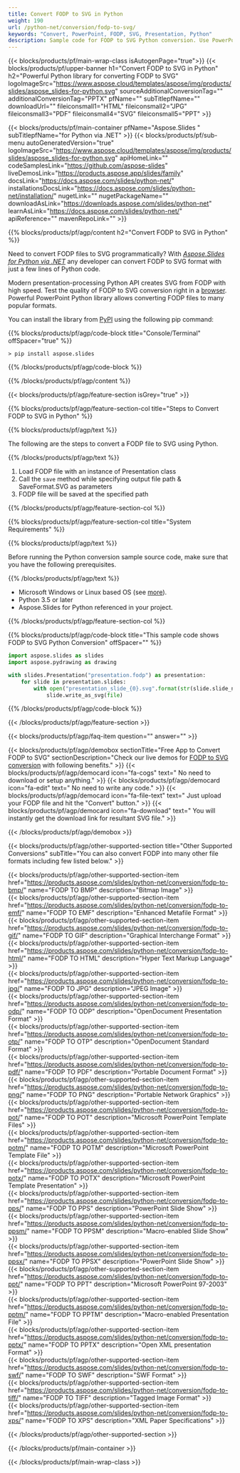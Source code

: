 ```yaml
---
title: Convert FODP to SVG in Python 
weight: 190
url: /python-net/conversion/fodp-to-svg/ 
keywords: "Convert, PowerPoint, FODP, SVG, Presentation, Python"
description: Sample code for FODP to SVG Python conversion. Use PowerPoint Python API for batch conversion FODP files to SVG files.
---
```


{{< blocks/products/pf/main-wrap-class isAutogenPage="true">}}
{{< blocks/products/pf/upper-banner h1="Convert FODP to SVG in Python" h2="Powerful Python library for converting FODP to SVG" logoImageSrc="https://www.aspose.cloud/templates/aspose/img/products/slides/aspose_slides-for-python.svg" sourceAdditionalConversionTag="" additionalConversionTag="PPTX" pfName="" subTitlepfName="" downloadUrl="" fileiconsmall1="HTML" fileiconsmall2="JPG" fileiconsmall3="PDF" fileiconsmall4="SVG" fileiconsmall5="PPT" >}}

{{< blocks/products/pf/main-container pfName="Aspose.Slides " subTitlepfName="for Python via .NET" >}}
{{< blocks/products/pf/sub-menu autoGeneratedVersion="true" logoImageSrc="https://www.aspose.cloud/templates/aspose/img/products/slides/aspose_slides-for-python.svg" apiHomeLink="" codeSamplesLink="https://github.com/aspose-slides" liveDemosLink="https://products.aspose.app/slides/family" docsLink="https://docs.aspose.com/slides/python-net/" installationsDocsLink="https://docs.aspose.com/slides/python-net/installation/" nugetLink="" nugetPackageName="" downloadAsLink="https://downloads.aspose.com/slides/python-net" learnAsLink="https://docs.aspose.com/slides/python-net/" apiReference="" mavenRepoLink="" >}}

{{% blocks/products/pf/agp/content h2="Convert FODP to SVG in Python" %}}

Need to convert FODP files to SVG programmatically? With [*Aspose.Slides for Python via .NET*](https://products.aspose.com/slides/python-net/) any developer can convert FODP to SVG format with just a few lines of Python code.

Modern presentation-processing Python API creates SVG from FODP with high speed. Test the quality of FODP to SVG conversion right in a [browser](https://products.aspose.app/slides/conversion). Powerful PowerPoint Python library allows converting FODP files to many popular formats.

You can install the library from [PyPI](https://pypi.org/project/Aspose.Slides/) using the following pip command:

{{% blocks/products/pf/agp/code-block title="Console/Terminal" offSpacer="true" %}}

```
> pip install aspose.slides
```

{{% /blocks/products/pf/agp/code-block %}}

{{% /blocks/products/pf/agp/content %}}

{{< blocks/products/pf/agp/feature-section isGrey="true" >}}

{{% blocks/products/pf/agp/feature-section-col title="Steps to Convert FODP to SVG in Python" %}}

{{% blocks/products/pf/agp/text %}}

 The following are the steps to convert a FODP file to SVG using Python.

{{% /blocks/products/pf/agp/text %}}

1.  Load FODP file with an instance of Presentation class
2.  Call the `save` method while specifying output file path & SaveFormat.SVG as parameters
3.  FODP file will be saved at the specified path

{{% /blocks/products/pf/agp/feature-section-col %}}

{{% blocks/products/pf/agp/feature-section-col title="System Requirements" %}}

{{% blocks/products/pf/agp/text %}}

 Before running the Python conversion sample source code, make sure that you have the following prerequisites.

{{% /blocks/products/pf/agp/text %}}

-  Microsoft Windows or Linux based OS (see [more](https://docs.aspose.com/slides/python-net/system-requirements/)).
-  Python 3.5 or later
-  Aspose.Slides for Python referenced in your project.

{{% /blocks/products/pf/agp/feature-section-col %}}

{{% blocks/products/pf/agp/code-block title="This sample code shows FODP to SVG Python Conversion" offSpacer="" %}}

```py
import aspose.slides as slides
import aspose.pydrawing as drawing

with slides.Presentation("presentation.fodp") as presentation:
    for slide in presentation.slides:
        with open("presentation_slide_{0}.svg".format(str(slide.slide_number)), "wb") as file:
            slide.write_as_svg(file)
```

{{% /blocks/products/pf/agp/code-block %}}

{{< /blocks/products/pf/agp/feature-section >}}

{{< blocks/products/pf/agp/faq-item question="" answer="" >}}
 

<!-- aboutfile Starts -->

{{< blocks/products/pf/agp/demobox sectionTitle="Free App to Convert FODP to SVG" sectionDescription="Check our live demos for [FODP to SVG conversion](https://products.aspose.app/slides/conversion/fodp-to-svg) with following benefits." >}}
        {{< blocks/products/pf/agp/democard icon="fa-cogs" text=" No need to download or setup anything." >}}
        {{< blocks/products/pf/agp/democard icon="fa-edit" text=" No need to write any code." >}}
        {{< blocks/products/pf/agp/democard icon="fa-file-text" text=" Just upload your FODP file and hit the \"Convert\" button." >}}
        {{< blocks/products/pf/agp/democard icon="fa-download" text=" You will instantly get the download link for resultant SVG file." >}}

{{< /blocks/products/pf/agp/demobox >}}

<!-- aboutfile Ends -->

{{< blocks/products/pf/agp/other-supported-section title="Other Supported Conversions" subTitle="You can also convert FODP into many other file formats including few listed below." >}}

{{< blocks/products/pf/agp/other-supported-section-item href="https://products.aspose.com/slides/python-net/conversion/fodp-to-bmp/" name="FODP TO BMP" description="Bitmap Image" >}}  
{{< blocks/products/pf/agp/other-supported-section-item href="https://products.aspose.com/slides/python-net/conversion/fodp-to-emf/" name="FODP TO EMF" description="Enhanced Metafile Format" >}}  
{{< blocks/products/pf/agp/other-supported-section-item href="https://products.aspose.com/slides/python-net/conversion/fodp-to-gif/" name="FODP TO GIF" description="Graphical Interchange Format" >}}  
{{< blocks/products/pf/agp/other-supported-section-item href="https://products.aspose.com/slides/python-net/conversion/fodp-to-html/" name="FODP TO HTML" description="Hyper Text Markup Language" >}}  
{{< blocks/products/pf/agp/other-supported-section-item href="https://products.aspose.com/slides/python-net/conversion/fodp-to-jpg/" name="FODP TO JPG" description="JPEG Image" >}}  
{{< blocks/products/pf/agp/other-supported-section-item href="https://products.aspose.com/slides/python-net/conversion/fodp-to-odp/" name="FODP TO ODP" description="OpenDocument Presentation Format" >}}  
{{< blocks/products/pf/agp/other-supported-section-item href="https://products.aspose.com/slides/python-net/conversion/fodp-to-otp/" name="FODP TO OTP" description="OpenDocument Standard Format" >}}  
{{< blocks/products/pf/agp/other-supported-section-item href="https://products.aspose.com/slides/python-net/conversion/fodp-to-pdf/" name="FODP TO PDF" description="Portable Document Format" >}}  
{{< blocks/products/pf/agp/other-supported-section-item href="https://products.aspose.com/slides/python-net/conversion/fodp-to-png/" name="FODP TO PNG" description="Portable Network Graphics" >}}  
{{< blocks/products/pf/agp/other-supported-section-item href="https://products.aspose.com/slides/python-net/conversion/fodp-to-pot/" name="FODP TO POT" description="Microsoft PowerPoint Template Files" >}}  
{{< blocks/products/pf/agp/other-supported-section-item href="https://products.aspose.com/slides/python-net/conversion/fodp-to-potm/" name="FODP TO POTM" description="Microsoft PowerPoint Template File" >}}  
{{< blocks/products/pf/agp/other-supported-section-item href="https://products.aspose.com/slides/python-net/conversion/fodp-to-potx/" name="FODP TO POTX" description="Microsoft PowerPoint Template Presentation" >}}  
{{< blocks/products/pf/agp/other-supported-section-item href="https://products.aspose.com/slides/python-net/conversion/fodp-to-pps/" name="FODP TO PPS" description="PowerPoint Slide Show" >}}  
{{< blocks/products/pf/agp/other-supported-section-item href="https://products.aspose.com/slides/python-net/conversion/fodp-to-ppsm/" name="FODP TO PPSM" description="Macro-enabled Slide Show" >}}  
{{< blocks/products/pf/agp/other-supported-section-item href="https://products.aspose.com/slides/python-net/conversion/fodp-to-ppsx/" name="FODP TO PPSX" description="PowerPoint Slide Show" >}}  
{{< blocks/products/pf/agp/other-supported-section-item href="https://products.aspose.com/slides/python-net/conversion/fodp-to-ppt/" name="FODP TO PPT" description="Microsoft PowerPoint 97-2003" >}}  
{{< blocks/products/pf/agp/other-supported-section-item href="https://products.aspose.com/slides/python-net/conversion/fodp-to-pptm/" name="FODP TO PPTM" description="Macro-enabled Presentation File" >}}  
{{< blocks/products/pf/agp/other-supported-section-item href="https://products.aspose.com/slides/python-net/conversion/fodp-to-pptx/" name="FODP TO PPTX" description="Open XML presentation Format" >}}  
{{< blocks/products/pf/agp/other-supported-section-item href="https://products.aspose.com/slides/python-net/conversion/fodp-to-swf/" name="FODP TO SWF" description="SWF Format" >}}  
{{< blocks/products/pf/agp/other-supported-section-item href="https://products.aspose.com/slides/python-net/conversion/fodp-to-tiff/" name="FODP TO TIFF" description="Tagged Image Format" >}}  
{{< blocks/products/pf/agp/other-supported-section-item href="https://products.aspose.com/slides/python-net/conversion/fodp-to-xps/" name="FODP TO XPS" description="XML Paper Specifications" >}}  


{{< /blocks/products/pf/agp/other-supported-section >}}

{{< /blocks/products/pf/main-container >}}
    
{{< /blocks/products/pf/main-wrap-class >}}